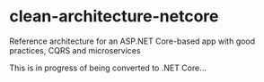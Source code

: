 # clean-architecture-netcore
Reference architecture for an ASP.NET Core-based app with good practices, CQRS and microservices 

This is in progress of being converted to .NET Core...